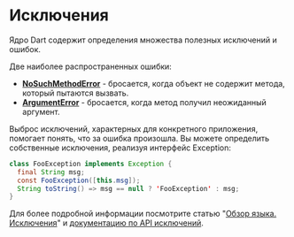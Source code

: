 # Исключения

Ядро Dart содержит определения множества полезных исключений и ошибок.

Две наиболее распространенных ошибки:

* **[NoSuchMethodError](http://api.dartlang.org/dart_core/NoSuchMethodError.html)** - бросается, когда объект не содержит метода, который пытаются вызвать.
* **[ArgumentError](http://api.dartlang.org/dart_core/ArgumentError.html)** - бросается, когда метод получил неожиданный аргумент.

Выброс исключений, характерных для конкретного приложения, помогает понять, что за ошибка произошла. Вы можете определить собственные исключения, реализуя интерфейс Exception:

```java
class FooException implements Exception {
  final String msg;
  const FooException([this.msg]);
  String toString() => msg == null ? 'FooException' : msg;
}
```

Для более подробной информации посмотрите статью "[Обзор языка. Исключения](http://rudart.in/up-and-running/93/)" и [документацию по API исключений](http://api.dartlang.org/dart_core/Exception.html).

